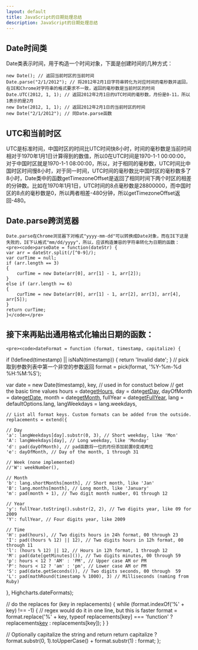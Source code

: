 ```yaml
---
layout: default
title: JavaScript的日期处理总结
description: JavaScript的日期处理总结
---
```

## Date时间类<br/>
Date类表示时间，用于构造一个时间对象，下面是创建时间的几种方式：
<pre><code>new Date(); // 返回当前时区的当前时间
Date.parse("2/1/2012"); // 将2012年2月1日字符串转化为对应时间的毫秒数并返回，在IE和Chrome对字符串的格式要求不一致，返回的毫秒数是当前时区的时间
Date.UTC(2012, 1, 1); // 返回2012年2月1日的UTC时间的毫秒数，月份是0-11，所以1表示的是2月
new Date(2012, 1, 1); // 返回2012年2月1日的当前时区的时间
new Date("2/1/2012"); // 同Date.parse函数</code></pre>

## UTC和当前时区<br/>
UTC是标准时间，中国时区的时间比UTC时间快8小时，时间的毫秒数是当前时间相对于1970年1月1日计算得到的数值，所以0在UTC时间是1970-1-1 00:00:00，对于中国时区就是1970-1-1 08:00:00，所以，对于相同的毫秒数，UTC时间比中国时区时间慢8小时，对于同一时间，UTC时间的毫秒数比中国时区的毫秒数多了8小时，Date类中的函数getTimezoneOffset是返回了相同时间下两个时区的相差的分钟数。比如在1970年1月1日，UTC时间的8点毫秒数是28800000，而中国时区的8点的毫秒数是0，所以两者相差-480分钟，所以getTimezoneOffset返回-480。

## Date.parse跨浏览器<br/>
	Date.parse在Chrome浏览器下对格式"yyyy-mm-dd"可以转换成Date对象，而在IE下这是失败的，IE下认格式"mm/dd/yyyy"，所以，应该构造兼容的字符串转化为日期的函数：
	<pre><code>parseDate = function(dateStr) {
	var arr = dateStr.split(/[^0-9]/);
    var curTime = null;
    if (arr.length == 3)
    {
        curTime = new Date(arr[0], arr[1] - 1, arr[2]);
    }
    else if (arr.length >= 6)
    {
        curTime = new Date(arr[0], arr[1] - 1, arr[2], arr[3], arr[4], arr[5]);
    }
    return curTime;
	}</code></pre>

## 接下来再贴出通用格式化输出日期的函数：
	<pre><code>dateFormat = function (format, timestamp, capitalize) {
if (!defined(timestamp) || isNaN(timestamp)) {
	return 'Invalid date';
}
// pick取到参数列表中第一个非空的参数返回
format = pick(format, '%Y-%m-%d %H:%M:%S');

var date = new Date(timestamp),
	key, // used in for constuct below
	// get the basic time values
	hours = date[getHours](),
	day = date[getDay](),
	dayOfMonth = date[getDate](),
	month = date[getMonth](),
	fullYear = date[getFullYear](),
	lang = defaultOptions.lang,
	langWeekdays = lang.weekdays,

	// List all format keys. Custom formats can be added from the outside. 
	replacements = extend({

	// Day
	'a': langWeekdays[day].substr(0, 3), // Short weekday, like 'Mon'
	'A': langWeekdays[day], // Long weekday, like 'Monday'
	'd': pad(dayOfMonth), // pad函数将一位的月份添加前置0变成两位
	'e': dayOfMonth, // Day of the month, 1 through 31

	// Week (none implemented)
	//'W': weekNumber(),

	// Month
	'b': lang.shortMonths[month], // Short month, like 'Jan'
	'B': lang.months[month], // Long month, like 'January'
	'm': pad(month + 1), // Two digit month number, 01 through 12

	// Year
	'y': fullYear.toString().substr(2, 2), // Two digits year, like 09 for 2009
	'Y': fullYear, // Four digits year, like 2009

	// Time
	'H': pad(hours), // Two digits hours in 24h format, 00 through 23
	'I': pad((hours % 12) || 12), // Two digits hours in 12h format, 00 through 11
	'l': (hours % 12) || 12, // Hours in 12h format, 1 through 12
	'M': pad(date[getMinutes]()), // Two digits minutes, 00 through 59
	'p': hours < 12 ? 'AM' : 'PM', // Upper case AM or PM
	'P': hours < 12 ? 'am' : 'pm', // Lower case AM or PM
	'S': pad(date.getSeconds()), // Two digits seconds, 00 through  59
	'L': pad(mathRound(timestamp % 1000), 3) // Milliseconds (naming from Ruby)
}, Highcharts.dateFormats);


// do the replaces
for (key in replacements) {
	while (format.indexOf('%' + key) !== -1) { // regex would do it in one line, but this is faster
		format = format.replace('%' + key, typeof replacements[key] === 'function' ? replacements[key](timestamp) : replacements[key]);
	}
}

// Optionally capitalize the string and return
return capitalize ? format.substr(0, 1).toUpperCase() + format.substr(1) : format;
};</code></pre>